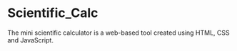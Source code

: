 # Scientific_Calc
The mini scientific calculator is a web-based tool created using HTML, CSS and JavaScript.
